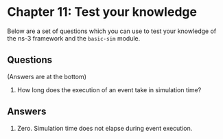 # Chapter 11: Test your knowledge

Below are a set of questions which you can use to test your knowledge
of the ns-3 framework and the `basic-sim` module.

## Questions

(Answers are at the bottom)

1. How long does the execution of an event take in simulation time?


## Answers

1. Zero. Simulation time does not elapse during event execution.
